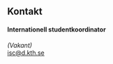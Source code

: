 ## Kontakt

#### Internationell studentkoordinator

*(Vakant)*</br>
[isc@d.kth.se](mailto:isc@d.kth.se)
